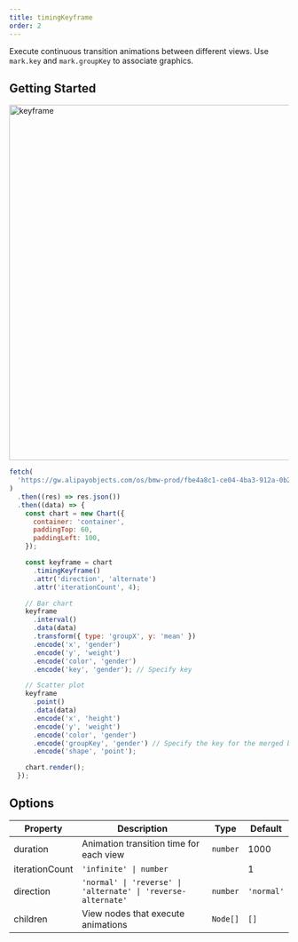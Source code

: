 ```yaml
---
title: timingKeyframe
order: 2
---
```


Execute continuous transition animations between different views. Use `mark.key` and `mark.groupKey` to associate graphics.

## Getting Started

<img src="https://gw.alipayobjects.com/zos/raptor/1669043493952/point-keyframe.gif" width=640 alt="keyframe"/>

```js
fetch(
  'https://gw.alipayobjects.com/os/bmw-prod/fbe4a8c1-ce04-4ba3-912a-0b26d6965333.json',
)
  .then((res) => res.json())
  .then((data) => {
    const chart = new Chart({
      container: 'container',
      paddingTop: 60,
      paddingLeft: 100,
    });

    const keyframe = chart
      .timingKeyframe()
      .attr('direction', 'alternate')
      .attr('iterationCount', 4);

    // Bar chart
    keyframe
      .interval()
      .data(data)
      .transform({ type: 'groupX', y: 'mean' })
      .encode('x', 'gender')
      .encode('y', 'weight')
      .encode('color', 'gender')
      .encode('key', 'gender'); // Specify key

    // Scatter plot
    keyframe
      .point()
      .data(data)
      .encode('x', 'height')
      .encode('y', 'weight')
      .encode('color', 'gender')
      .encode('groupKey', 'gender') // Specify the key for the merged bars
      .encode('shape', 'point');

    chart.render();
  });
```

## Options

| Property       | Description                                                       | Type     | Default    |
| -------------- | ----------------------------------------------------------------- | -------- | ---------- |
| duration       | Animation transition time for each view                           | `number` | 1000       |
| iterationCount | `'infinite' \| number`                                            |          | 1          |
| direction      | `'normal' \| 'reverse' \| 'alternate' \| 'reverse-alternate'`     | `number` | `'normal'` |
| children       | View nodes that execute animations                                | `Node[]` | `[]`       |
